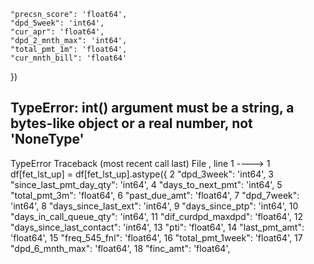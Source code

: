 
    "precsn_score": 'float64',
    "dpd_5week": 'int64',
    "cur_apr": 'float64',
    "dpd_2_mnth_max": 'int64',
    "total_pmt_1m": 'float64',
    "cur_mnth_bill": 'float64'
})

TypeError: int() argument must be a string, a bytes-like object or a real number, not 'NoneType'
---------------------------------------------------------------------------
TypeError                                 Traceback (most recent call last)
File <command-708663598832660>, line 1
----> 1 df[fet_lst_up] = df[fet_lst_up].astype({
      2     "dpd_3week": 'int64',
      3     "since_last_pmt_day_qty": 'int64',
      4     "days_to_next_pmt": 'int64',
      5     "total_pmt_3m": 'float64',
      6     "past_due_amt": 'float64',
      7     "dpd_7week": 'int64',
      8     "days_since_last_ext": 'int64',
      9     "days_since_ptp": 'int64',
     10     "days_in_call_queue_qty": 'int64',
     11     "dif_curdpd_maxdpd": 'float64',
     12     "days_since_last_contact": 'int64',
     13     "pti": 'float64',
     14     "last_pmt_amt": 'float64',
     15     "freq_545_fnl": 'float64',
     16     "total_pmt_1week": 'float64',
     17     "dpd_6_mnth_max": 'float64',
     18     "finc_amt": 'float64',

